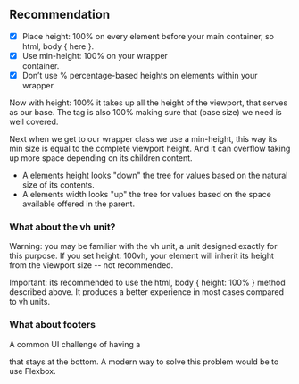 ## Recommendation

- [x] Place height: 100% on every element before your main container, so html, body { here }.
- [x] Use min-height: 100% on your wrapper <div> container.
- [x] Don’t use % percentage-based heights on elements within your wrapper.

Now <html> with height: 100% it takes up all the height of the viewport, that serves as our base. The <body> tag is also 100% making sure that (base size) we need is well covered.

Next when we get to our wrapper class we use a min-height, this way its min size is equal to the complete viewport height. And it can overflow taking up more space depending on its children content.

- A elements height looks "down" the tree for values based on the natural size of its contents.
- A elements width looks "up" the tree for values based on the space available offered in the parent.

### What about the vh unit?

Warning: you may be familiar with the vh unit, a unit designed exactly for this purpose. If you set height: 100vh, your element will inherit its height from the viewport size -- not recommended.

Important: its recommended to use the html, body { height: 100% } method described above. It produces a better experience in most cases compared to vh units.

### What about footers

A common UI challenge of having a <footer> that stays at the bottom. A modern way to solve this problem would be to use Flexbox.
